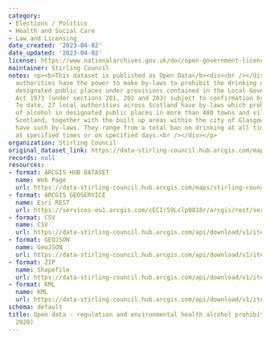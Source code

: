 ```yaml
---
category:
- Elections / Politics
- Health and Social Care
- Law and Licensing
date_created: '2023-04-02'
date_updated: '2023-04-02'
license: https://www.nationalarchives.gov.uk/doc/open-government-licence/version/3/
maintainer: Stirling Council
notes: <p><b>This dataset is published as Open Data</b><div><br /></div><div>Local
  authorities have the power to make by-laws to prohibit the drinking of alcohol in
  designated public places under provisions contained in the Local Government (Scotland)
  Act 1973 (under sections 201, 202 and 203) subject to confirmation by Scottish Ministers.
  To date, 27 local authorities across Scotland have by-laws which prohibit the drinking
  of alcohol in designated public places in more than 480 towns and villages across
  Scotland, together with the built up areas within the city of Glasgow and Edinburgh
  have such by-laws. They range from a total ban on drinking at all times, to a ban
  at specified times or on specified days.<br /></div></p>
organization: Stirling Council
original_dataset_link: https://data-stirling-council.hub.arcgis.com/maps/stirling-council::open-data-regulation-and-environmental-health-alcohol-prohibition-areas-updated-2020
records: null
resources:
- format: ARCGIS HUB DATASET
  name: Web Page
  url: https://data-stirling-council.hub.arcgis.com/maps/stirling-council::open-data-regulation-and-environmental-health-alcohol-prohibition-areas-updated-2020
- format: ARCGIS GEOSERVICE
  name: Esri REST
  url: https://services-eu1.arcgis.com/cECIr59LclpO818r/arcgis/rest/services/regulation_and_environmental_health_alcohol_prohibition_areas_2020/FeatureServer/9
- format: CSV
  name: CSV
  url: https://data-stirling-council.hub.arcgis.com/api/download/v1/items/38bb5acb4d9443daaf480829558a9c07/csv?layers=9
- format: GEOJSON
  name: GeoJSON
  url: https://data-stirling-council.hub.arcgis.com/api/download/v1/items/38bb5acb4d9443daaf480829558a9c07/geojson?layers=9
- format: ZIP
  name: Shapefile
  url: https://data-stirling-council.hub.arcgis.com/api/download/v1/items/38bb5acb4d9443daaf480829558a9c07/shapefile?layers=9
- format: KML
  name: KML
  url: https://data-stirling-council.hub.arcgis.com/api/download/v1/items/38bb5acb4d9443daaf480829558a9c07/kml?layers=9
schema: default
title: Open data - regulation and environmental health alcohol prohibition areas (updated
  2020)
---
```

